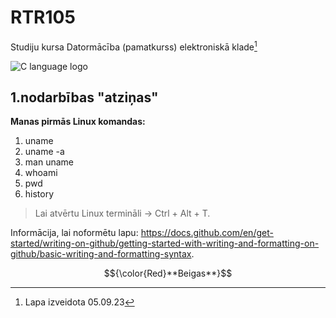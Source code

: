 # RTR105
Studiju kursa Datormācība (pamatkurss) elektroniskā klade[^1]  
  
![C language logo](https://cdn.iconscout.com/icon/free/png-256/free-c-58-1175247.png?f=webp)

## 1.nodarbības "atziņas"
**Manas pirmās Linux komandas:**  
  1.  uname  
  1.  uname -a  
  1.  man uname   
  1.  whoami  
  1.  pwd  
  1.  history



>Lai atvērtu Linux termināli -> Ctrl + Alt + T.
    
Informācija, lai noformētu lapu: https://docs.github.com/en/get-started/writing-on-github/getting-started-with-writing-and-formatting-on-github/basic-writing-and-formatting-syntax.

[^1]: Lapa izveidota 05.09.23

$${\color{Red}**Beigas**}$$

